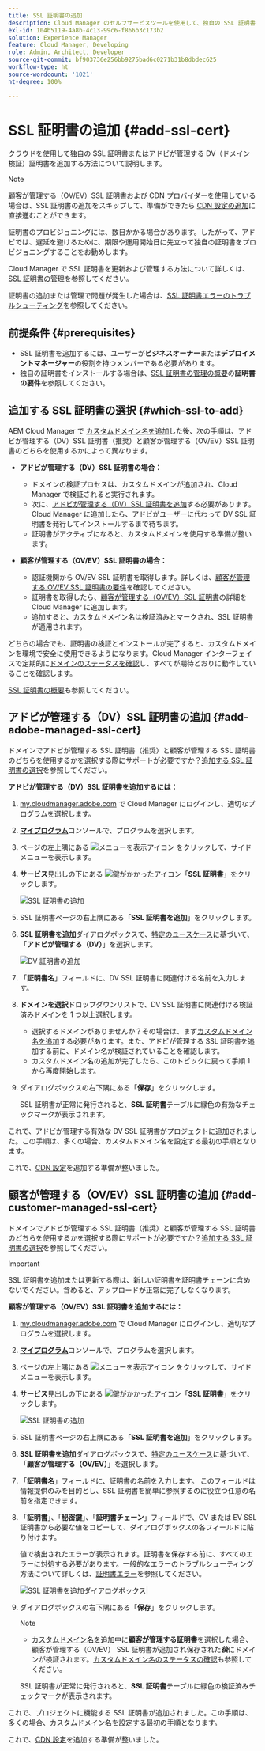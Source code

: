 ```yaml
---
title: SSL 証明書の追加
description: Cloud Manager のセルフサービスツールを使用して、独自の SSL 証明書またはアドビが管理する DV（ドメイン検証）証明書を追加する方法について説明します。
exl-id: 104b5119-4a8b-4c13-99c6-f866b3c173b2
solution: Experience Manager
feature: Cloud Manager, Developing
role: Admin, Architect, Developer
source-git-commit: bf903736e256bb9275bad6c0271b31b8dbdec625
workflow-type: ht
source-wordcount: '1021'
ht-degree: 100%

---
```



# SSL 証明書の追加 {#add-ssl-cert}

クラウドを使用して独自の SSL 証明書またはアドビが管理する DV（ドメイン検証）証明書を追加する方法について説明します。

>[!NOTE]
>
>顧客が管理する（OV/EV）SSL 証明書および CDN プロバイダーを使用している場合は、SSL 証明書の追加をスキップして、準備ができたら [CDN 設定の追加](/help/implementing/cloud-manager/cdn-configurations/add-cdn-config.md)に直接進むことができます。

証明書のプロビジョニングには、数日かかる場合があります。したがって、アドビでは、遅延を避けるために、期限や運用開始日に先立って独自の証明書をプロビジョニングすることをお勧めします。

Cloud Manager で SSL 証明書を更新および管理する方法について詳しくは、[SSL 証明書の管理](/help/implementing/cloud-manager/managing-ssl-certifications/managing-certificates.md)を参照してください。

証明書の追加または管理で問題が発生した場合は、[SSL 証明書エラーのトラブルシューティング](/help/implementing/cloud-manager/managing-ssl-certifications/troubleshoot-ssl-cert.md)を参照してください。


## 前提条件 {#prerequisites}

* SSL 証明書を追加するには、ユーザーが&#x200B;**ビジネスオーナー**&#x200B;または&#x200B;**デプロイメントマネージャー**&#x200B;の役割を持つメンバーである必要があります。
* 独自の証明書をインストールする場合は、[SSL 証明書の管理の概要](/help/implementing/cloud-manager/managing-ssl-certifications/introduction-to-ssl-certificates.md#requirements)の&#x200B;**証明書の要件**&#x200B;を参照してください。

## 追加する SSL 証明書の選択 {#which-ssl-to-add}

AEM Cloud Manager で [カスタムドメイン名を追加](/help/implementing/cloud-manager/custom-domain-names/add-custom-domain-name.md)した後、次の手順は、アドビが管理する（DV）SSL 証明書（推奨）と顧客が管理する（OV/EV）SSL 証明書のどちらを使用するかによって異なります。

* **アドビが管理する（DV）SSL 証明書の場合：**
   * ドメインの検証プロセスは、カスタムドメインが追加され、Cloud Manager で検証されると実行されます。
   * 次に、[アドビが管理する（DV）SSL 証明書を追加](#add-adobe-managed-ssl-cert)する必要があります。
Cloud Manager に追加したら、アドビがユーザーに代わって DV SSL 証明書を発行してインストールするまで待ちます。
   * 証明書がアクティブになると、カスタムドメインを使用する準備が整います。

* **顧客が管理する（OV/EV）SSL 証明書の場合：**

   * 認証機関から OV/EV SSL 証明書を取得します。詳しくは、[顧客が管理する OV/EV SSL 証明書の要件](/help/implementing/cloud-manager/managing-ssl-certifications/introduction-to-ssl-certificates.md#requirements)を確認してください。
   * 証明書を取得したら、[顧客が管理する（OV/EV）SSL 証明書](#add-customer-managed-ssl-cert)の詳細を Cloud Manager に追加します。
   * 追加すると、カスタムドメイン名は検証済みとマークされ、SSL 証明書が適用されます。

どちらの場合でも、証明書の検証とインストールが完了すると、カスタムドメインを環境で安全に使用できるようになります。Cloud Manager インターフェイスで定期的に[ドメインのステータスを確認](/help/implementing/cloud-manager/custom-domain-names/check-domain-name-status.md)し、すべてが期待どおりに動作していることを確認します。

[SSL 証明書の概要](/help/implementing/cloud-manager/managing-ssl-certifications/introduction-to-ssl-certificates.md)も参照してください。

## アドビが管理する（DV）SSL 証明書の追加 {#add-adobe-managed-ssl-cert}

ドメインでアドビが管理する SSL 証明書（推奨）と顧客が管理する SSL 証明書のどちらを使用するかを選択する際にサポートが必要ですか？[追加する SSL 証明書の選択](#which-ssl-to-add)を参照してください。

**アドビが管理する（DV）SSL 証明書を追加するには：**

1. [my.cloudmanager.adobe.com](https://my.cloudmanager.adobe.com/) で Cloud Manager にログインし、適切なプログラムを選択します。
1. **[マイプログラム](/help/implementing/cloud-manager/navigation.md#my-programs)**&#x200B;コンソールで、プログラムを選択します。
1. ページの左上隅にある ![メニューを表示アイコン](https://spectrum.adobe.com/static/icons/workflow_18/Smock_ShowMenu_18_N.svg) をクリックして、サイドメニューを表示します。

1. **サービス**&#x200B;見出しの下にある ![鍵がかかったアイコン](https://spectrum.adobe.com/static/icons/workflow_18/Smock_LockClosed_18_N.svg)「**SSL 証明書**」をクリックします。

   ![SSL 証明書の追加](/help/implementing/cloud-manager/assets/ssl/ssl-cert-add.png)

1. SSL 証明書ページの右上隅にある「**SSL 証明書を追加**」をクリックします。

1. **SSL 証明書を追加**&#x200B;ダイアログボックスで、[特定のユースケース](#which-ssl-to-add)に基づいて、「**アドビが管理する（DV）**」を選択します。

   ![DV 証明書の追加](/help/implementing/cloud-manager/assets/ssl/add-dv-certificate.png)

1. 「**証明書名**」フィールドに、DV SSL 証明書に関連付ける名前を入力します。

1. **ドメインを選択**&#x200B;ドロップダウンリストで、DV SSL 証明書に関連付ける検証済みドメインを 1 つ以上選択します。
   * 選択するドメインがありませんか？その場合は、まず[カスタムドメイン名を追加](/help/implementing/cloud-manager/custom-domain-names/add-custom-domain-name.md)する必要があります。また、アドビが管理する SSL 証明書を追加する前に、ドメイン名が検証されていることを確認します。
   * カスタムドメイン名の追加が完了したら、このトピックに戻って手順 1 から再度開始します。

1. ダイアログボックスの右下隅にある「**保存**」をクリックします。

   SSL 証明書が正常に発行されると、**SSL 証明書**&#x200B;テーブルに緑色の有効なチェックマークが表示されます。

これで、アドビが管理する有効な DV SSL 証明書がプロジェクトに追加されました。この手順は、多くの場合、カスタムドメイン名を設定する最初の手順となります。

これで、[CDN 設定](/help/implementing/cloud-manager/cdn-configurations/add-cdn-config.md)を追加する準備が整いました。

## 顧客が管理する（OV/EV）SSL 証明書の追加 {#add-customer-managed-ssl-cert}

<!-- IF THIS TOPIC GET UPDATED, REMEMBER TO UPDATE THE STEPS ALSO IN THE "MANAGE SSL CERTIFICATES TOPIC TOO -->

ドメインでアドビが管理する SSL 証明書（推奨）と顧客が管理する SSL 証明書のどちらを使用するかを選択する際にサポートが必要ですか？[追加する SSL 証明書の選択](#which-ssl-to-add)を参照してください。

>[!IMPORTANT]
>
>SSL 証明書を追加または更新する際は、新しい証明書を証明書チェーンに含めないでください。含めると、アップロードが正常に完了しなくなります。

**顧客が管理する（OV/EV）SSL 証明書を追加するには：**

1. [my.cloudmanager.adobe.com](https://my.cloudmanager.adobe.com/) で Cloud Manager にログインし、適切なプログラムを選択します。

1. **[マイプログラム](/help/implementing/cloud-manager/navigation.md#my-programs)**&#x200B;コンソールで、プログラムを選択します。

1. ページの左上隅にある ![メニューを表示アイコン](https://spectrum.adobe.com/static/icons/workflow_18/Smock_ShowMenu_18_N.svg) をクリックして、サイドメニューを表示します。

1. **サービス**&#x200B;見出しの下にある ![鍵がかかったアイコン](https://spectrum.adobe.com/static/icons/workflow_18/Smock_LockClosed_18_N.svg)「**SSL 証明書**」をクリックします。

   ![SSL 証明書の追加](/help/implementing/cloud-manager/assets/ssl/ssl-cert-add.png)

1. SSL 証明書ページの右上隅にある「**SSL 証明書を追加**」をクリックします。

1. **SSL 証明書を追加**&#x200B;ダイアログボックスで、[特定のユースケース](#which-ssl-to-add)に基づいて、「**顧客が管理する（OV/EV）**」を選択します。

1. 「**証明書名**」フィールドに、証明書の名前を入力します。
このフィールドは情報提供のみを目的とし、SSL 証明書を簡単に参照するのに役立つ任意の名前を指定できます。

1. 「**証明書**」、「**秘密鍵**」、「**証明書チェーン**」フィールドで、OV または EV SSL 証明書から必要な値をコピーして、ダイアログボックスの各フィールドに貼り付けます。

   値で検出されたエラーが表示されます。証明書を保存する前に、すべてのエラーに対処する必要があります。一般的なエラーのトラブルシューティング方法について詳しくは、[証明書エラー](#certificate-errors)を参照してください。

   ![SSL 証明書を追加ダイアログボックス](/help/implementing/cloud-manager/assets/ssl/ssl-cert-02.png)|

1. ダイアログボックスの右下隅にある「**保存**」をクリックします。

   >[!NOTE]
   >
   >* [カスタムドメイン名を追加](/help/implementing/cloud-manager/custom-domain-names/add-custom-domain-name.md)中に&#x200B;**顧客が管理する証明書**&#x200B;を選択した場合、顧客が管理する（OV/EV） SSL 証明書が追加され保存された&#x200B;***後***&#x200B;にドメインが検証されます。[カスタムドメイン名のステータスの確認](/help/implementing/cloud-manager/custom-domain-names/check-domain-name-status.md#how-to)も参照してください。

   SSL 証明書が正常に発行されると、**SSL 証明書**&#x200B;テーブルに緑色の検証済みチェックマークが表示されます。

これで、プロジェクトに機能する SSL 証明書が追加されました。この手順は、多くの場合、カスタムドメイン名を設定する最初の手順となります。

これで、[CDN 設定](/help/implementing/cloud-manager/cdn-configurations/add-cdn-config.md)を追加する準備が整いました。























<!--
## Add an SSL certificate {#add-ssl-cert}

1. Log into Cloud Manager at [my.cloudmanager.adobe.com](https://my.cloudmanager.adobe.com/) and select the appropriate program.
1. On the **[My Programs](/help/implementing/cloud-manager/navigation.md#my-programs)** console, select the program.
1. In the upper-left corner of the page, click ![Show menu icon](https://spectrum.adobe.com/static/icons/workflow_18/Smock_ShowMenu_18_N.svg) to reveal the side menu. 
1. Under the **Services** heading, click ![Lock closed icon](https://spectrum.adobe.com/static/icons/workflow_18/Smock_LockClosed_18_N.svg) **SSL Certificates**. 

   ![Adding an SSL certificate](/help/implementing/cloud-manager/assets/ssl/ssl-cert-add.png)

1. Near the upper-right corner of the SSL Certificates page, click **Add SSL Certificate**.

1. In the **Add SSL certificate** dialog box, based on [your particular use case](/help/implementing/cloud-manager/managing-ssl-certifications/introduction-to-ssl-certificates.md), do one of the following:

    | | Use case | Steps |
    | --- | --- | --- |
    | 1 | **Add an Adobe managed (DV) certificate** | **To add an Adobe managed (DV) SSL certificate:**<br>a. In the **Add SSL Certificate** dialog box, select the certificate type **Adobe managed (DV)**.<br>![Add a DV certificate](/help/implementing/cloud-manager/assets/ssl/add-dv-certificate.png)<br>b. In the **Certificate name** field, enter a name you want associated with the certificate.<br>c. In the **Select domains** drop-down list, select one or more domains that you want associated with the DV SSL certificate.<br>No domains to select? If so, it means that you must first add a custom domain name and ensure it is verified before you can add an SSL certificate. See [Add a custom domain name](/help/implementing/cloud-manager/custom-domain-names/add-custom-domain-name.md). When you are finished adding a custom domain name, return to this topic and begin at step 1 again.<br>d. Continue to step 7. |
    | 2 | **Add a customer managed (OV/EV) certificate** | **To add a customer managed (OV/EV) SSL certificate:**<br>a. In the **Add SSL Certificate** dialog box, select the certificate type **Customer managed (OV/EV)**.<br>b. In the **Certificate name** field, enter a name for your certificate. This field is for informational purposes only and can be any name that helps you reference your SSL certificate easily.<br>c. In the **Certificate**, **Private key**, and **Certificate chain** fields, paste the required values into their respective fields.<br>![Add SSL certificate dialog box](/help/implementing/cloud-manager/assets/ssl/ssl-cert-02.png)<br>Any detected errors in values are displayed. Before you can save your certificate, you must address all errors. See [Certificate Errors](#certificate-errors) to learn more about troubleshooting common errors.<br>d. Continue to step 7. | 

1. In the lower-right corner of the dialog box, click **Save**.

    >[!NOTE]
    >
    >* If you selected **Adobe managed certificate** while [adding a custom domain name](/help/implementing/cloud-manager/custom-domain-names/add-custom-domain-name.md), the domain is verified with the added certificate when the custom domain is added. 
    >
    >* If you selected **Customer managed certificate** while [adding a custom domain name](/help/implementing/cloud-manager/custom-domain-names/add-custom-domain-name.md), the domain is verified ***after*** the customer managed (OV/EV) SSL certificate is added and saved. See also [Check the status of a custom domain name](/help/implementing/cloud-manager/custom-domain-names/check-domain-name-status.md#how-to).

    After the SSL certificate is successfully issued, it is displayed with a green verified check mark in the **SSL Certificates** table. 

    You now have added a working SSL certificate for your project. This step is often the first to set up a custom domain name. 
    

* To learn about updating and managing your SSL certificates in Cloud Manager, see [Manage SSL certificates](/help/implementing/cloud-manager/managing-ssl-certifications/managing-certificates.md).

* If you are having issues adding or managing your certificates, see [Troubleshoot SSL certificate errors](/help/implementing/cloud-manager/managing-ssl-certifications/troubleshoot-ssl-cert.md). -->
